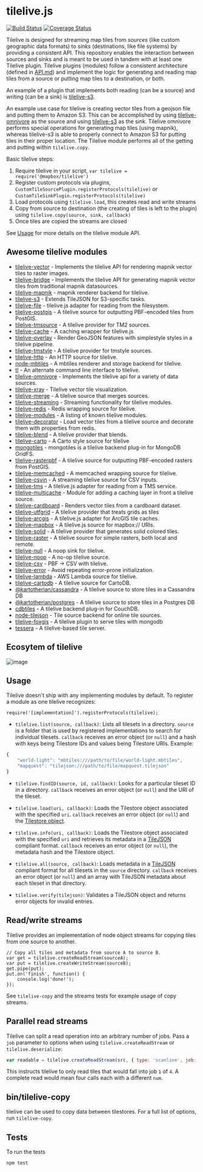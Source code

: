 # tilelive.js

[![Build Status](https://travis-ci.org/mapbox/tilelive.svg?branch=master)](https://travis-ci.org/mapbox/tilelive)
[![Coverage Status](https://coveralls.io/repos/github/mapbox/tilelive/badge.svg?branch=master)](https://coveralls.io/github/mapbox/tilelive?branch=master)

Tilelive is designed for streaming map tiles from _sources_ (like custom geographic data formats) to _sinks_ (destinations, like file systems) by providing a consistent API. This repository enables the interaction between sources and sinks and is meant to be used in tandem with at least one Tilelive plugin. Tilelive plugins (modules) follow a consistent architecture (defined in [API.md](https://github.com/mapbox/tilelive/blob/master/API.md)) and implement the logic for generating and reading map tiles from a source or putting map tiles to a destination, or both.

An example of a plugin that implements both reading (can be a source) and writing (can be a sink) is [tilelive-s3](https://github.com/mapbox/tilelive-s3).

An example use case for tilelive is creating vector tiles from a geojson file and putting them to Amazon S3. This can be accomplished by using [tilelive-omnivore](https://github.com/mapbox/tilelive-omnivore) as the source and using [tilelive-s3](https://github.com/mapbox/tilelive-s3) as the sink. Tilelive omnivore performs special operations for generating map tiles (using mapnik), whereas tilelive-s3 is able to properly connect to Amazon S3 for putting tiles in their proper location. The Tilelive module performs all of the getting and putting within `tilelive.copy`.

Basic tilelive steps:

1. Require tilelive in your script, `var tilelive = require('@mapbox/tilelive')`
1. Register custom protocols via plugins, `CustomTileSourcePlugin.registerProtocols(tilelive)` or `CustomTileSinkPlugin.registerProtocols(tilelive)`
1. Load protocols using `tilelive.load`, this creates read and write streams
1. Copy from source to destination (the creating of tiles is left to the plugin) using `tilelive.copy(source, sink, callback)`
1. Once tiles are copied the streams are closed

See [Usage](#Usage) for more details on the tilelive module API.

## Awesome tilelive modules

- [tilelive-vector](https://github.com/mapbox/tilelive-vector) - Implements the tilelive API for rendering mapnik vector tiles to raster images.
- [tilelive-bridge](https://github.com/mapbox/tilelive-bridge) - Implements the tilelive API for generating mapnik vector tiles from traditional mapnik datasources.
- [tilelive-mapnik](https://github.com/mapbox/tilelive-mapnik) - mapnik renderer backend for tilelive.
- [tilelive-s3](https://github.com/mapbox/tilelive-s3) - Extends TileJSON for S3-specific tasks.
- [tilelive-file](https://github.com/mapbox/tilelive-file) - tilelive.js adapter for reading from the filesystem.
- [tilelive-postgis](https://github.com/stepankuzmin/tilelive-postgis) - A tilelive source for outputting PBF-encoded tiles from PostGIS.
- [tilelive-tmsource](https://github.com/mojodna/tilelive-tmsource) - A tilelive provider for TM2 sources.
- [tilelive-cache](https://github.com/mojodna/tilelive-cache) - A caching wrapper for tilelive.js
- [tilelive-overlay](https://github.com/mapbox/tilelive-overlay) - Render GeoJSON features with simplestyle styles in a tilelive pipeline.
- [tilelive-tmstyle](https://github.com/mojodna/tilelive-tmstyle) - A tilelive provider for tmstyle sources.
- [tilelive-http](https://github.com/mojodna/tilelive-http) - An HTTP source for tilelive.
- [node-mbtiles](https://github.com/mapbox/node-mbtiles) - A mbtiles renderer and storage backend for tilelive.
- [tl](https://github.com/mojodna/tl) - An alternate command line interface to tilelive.
- [tilelive-omnivore](https://github.com/mapbox/tilelive-omnivore) - Implements the tilelive api for a variety of data sources.
- [tilelive-xray](https://github.com/mojodna/tilelive-xray) - Tilelive vector tile visualization.
- [tilelive-merge](https://github.com/mojodna/tilelive-merge) - A tilelive source that merges sources.
- [tilelive-streaming](https://github.com/mojodna/tilelive-streaming) - Streaming functionality for tilelive modules.
- [tilelive-redis](https://github.com/mapbox/tilelive-redis) - Redis wrapping source for tilelive.
- [tilelive-modules](https://github.com/mojodna/tilelive-modules) - A listing of known tilelive modules.
- [tilelive-decorator](https://github.com/mapbox/tilelive-decorator) - Load vector tiles from a tilelive source and decorate them with properties from redis.
- [tilelive-blend](https://github.com/mojodna/tilelive-blend) - A tilelive provider that blends.
- [tilelive-carto](https://github.com/mojodna/tilelive-carto) - A Carto style source for tilelive
- [mongotiles](https://github.com/vsivsi/mongotiles) - mongotiles is a tilelive backend plug-in for MongoDB GridFS.
- [tilelive-rasterpbf](https://github.com/mojodna/tilelive-rasterpbf) - A tilelive source for outputting PBF-encoded rasters from PostGIS.
- [tilelive-memcached](https://github.com/mapbox/tilelive-memcached) - A memcached wrapping source for tilelive.
- [tilelive-csvin](https://github.com/mojodna/tilelive-csvin) - A streaming tilelive source for CSV inputs.
- [tilelive-tms](https://github.com/oscarfonts/tilelive-tms) - A tilelive.js adapter for reading from a TMS service.
- [tilelive-multicache](https://github.com/mapbox/tilelive-multicache) - Module for adding a caching layer in front a tilelive source.
- [tilelive-cardboard](https://github.com/mapbox/tilelive-cardboard) - Renders vector tiles from a cardboard dataset.
- [tilelive-utfgrid](https://github.com/mojodna/tilelive-utfgrid) - A tilelive provider that treats grids as tiles
- [tilelive-arcgis](https://github.com/FuZhenn/tilelive-arcgis) - A tilelive.js adapter for ArcGIS tile caches.
- [tilelive-mapbox](https://github.com/mojodna/tilelive-mapbox) - A tilelive.js source for mapbox:// URIs.
- [tilelive-solid](https://github.com/mojodna/tilelive-solid) - A tilelive provider that generates solid colored tiles.
- [tilelive-raster](https://github.com/mojodna/tilelive-raster) - A tilelive source for simple rasters, both local and remote.
- [tilelive-null](https://github.com/mojodna/tilelive-null) - A noop sink for tilelive.
- [tilelive-noop](https://github.com/mapbox/tilelive-noop) - A no-op tilelive source.
- [tilelive-csv](https://github.com/mojodna/tilelive-csv) - PBF → CSV with tilelive.
- [tilelive-error](https://github.com/mojodna/tilelive-error) - Avoid repeating error-prone initialization.
- [tilelive-lambda](https://github.com/mojodna/tilelive-lambda) - AWS Lambda source for tilelive.
- [tilelive-cartodb](https://github.com/mojodna/tilelive-cartodb) - A tilelive source for CartoDB.
- [@kartotherian/cassandra](https://github.com/kartotherian/cassandra) - A tilelive source to store tiles in a Cassandra DB
- [@kartotherian/postgres](https://github.com/kartotherian/postgres) - A tilelive source to store tiles in a Postgres DB
- [cdbtiles](https://github.com/vsivsi/cdbtiles) - A tilelive backend plug-in for CouchDB.
- [node-tilejson](https://github.com/mapbox/node-tilejson) - Tile source backend for online tile sources.
- [tilelive-foxgis](https://github.com/FoxGIS/tilelive-foxgis) - A tilelive plugin to serve tiles with mongodb
- [tessera](https://github.com/mojodna/tessera) - A tilelive-based tile server.

## Ecosytem of tilelive
![image](https://cloud.githubusercontent.com/assets/1522494/16645056/a8f8fff2-4453-11e6-8ba7-b9aff033f2cd.png)




## Usage

Tilelive doesn't ship with any implementing modules by default. To register a module as one tilelive recognizes:

    require('[implementation]').registerProtocols(tilelive);

* `tilelive.list(source, callback)`: Lists all tilesets in a directory. `source` is a folder that is used by registered implementations to search for individual tilesets. `callback` receives an error object (or `null`) and a hash with keys being Tilestore IDs and values being Tilestore URIs. Example:

```javascript
{
    "world-light": "mbtiles:///path/to/file/world-light.mbtiles",
    "mapquest": "tilejson:///path/to/file/mapquest.tilejson"
}
```

* `tilelive.findID(source, id, callback)`: Looks for a particular tileset ID in a directory. `callback` receives an error object (or `null`) and the URI of the tileset.


* `tilelive.load(uri, callback)`: Loads the Tilestore object associated with the specified `uri`. `callback` receives an error object (or `null`) and the [Tilestore object](API.md).

* `tilelive.info(uri, callback)`: Loads the Tilestore object associated with the specified `uri` and retrieves its metadata in a [TileJSON](http://github.com/mapbox/tilejson-spec) compliant format. `callback` receives an error object (or `null`), the metadata hash and the Tilestore object.

* `tilelive.all(source, callback)`: Loads metadata in a [TileJSON](http://github.com/mapbox/tilejson-spec) compliant format for all tilesets in the `source` directory. `callback` receives an error object (or `null`) and an array with TileJSON metadata about each tileset in that directory.

* `tilelive.verify(tilejson)`: Validates a TileJSON object and returns error objects for invalid entries.

## Read/write streams

Tilelive provides an implementation of node object streams for copying tiles from one source to another.

    // Copy all tiles and metadata from source A to source B.
    var get = tilelive.createReadStream(sourceA);
    var put = tilelive.createWriteStream(sourceB);
    get.pipe(put);
    put.on('finish', function() {
        console.log('done!');
    });

See `tilelive-copy` and the streams tests for example usage of copy streams.

## Parallel read streams

Tilelive can split a read operation into an arbitrary number of jobs. Pass a `job` parameter to options when using `tilelive.createReadStream` or `tilelive.deserialize`:

```javascript
var readable = tilelive.createReadStream(src, { type: 'scanline', job: { total: 4, num: 1 } });
```

This instructs tilelive to only read tiles that would fall into job `1` of `4`. A complete read would mean four calls each with a different `num`.

## bin/tilelive-copy

tilelive can be used to copy data between tilestores. For a full list of options, run `tilelive-copy`.

## Tests

To run the tests

    npm test
